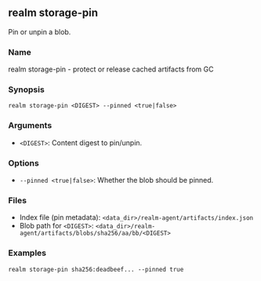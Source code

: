 ## realm storage-pin

Pin or unpin a blob.

### Name

realm storage-pin - protect or release cached artifacts from GC

### Synopsis

```
realm storage-pin <DIGEST> --pinned <true|false>
```

### Arguments

- `<DIGEST>`: Content digest to pin/unpin.

### Options

- `--pinned <true|false>`: Whether the blob should be pinned.

### Files

- Index file (pin metadata): `<data_dir>/realm-agent/artifacts/index.json`
- Blob path for `<DIGEST>`: `<data_dir>/realm-agent/artifacts/blobs/sha256/aa/bb/<DIGEST>`

### Examples

```
realm storage-pin sha256:deadbeef... --pinned true
```


